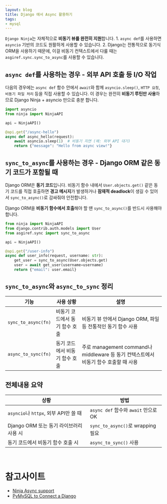 ```yaml
---
layout: blog
title: Django 에서 Async 활용하기
tags:
- mysql
---
```


`Django Ninja`는 자체적으로 **비동기 뷰를 완전히 지원**합니다. 1. `async def`를 사용하면 `asyncio` 기반의 코드도 원활하게 사용할 수 있습니다. 2. Django는 전통적으로 동기식 ORM을 사용하기 때문에, 이걸 비동기 컨텍스트에서 다룰 때는 `asgiref.sync.sync_to_async`를 사용할 수 있습니다.

## **`async def`를 사용하는 경우 - 외부 API 호출 등 I/O 작업**
다음의 경우에는 `async def` 함수 안에서 `await`와 함께 `asyncio.sleep()`, `HTTP 요청`, `비동기 파일 처리` 등을 직접 사용할 수 있습니다. 이 경우는 완전히 **비동기 루틴만 사용**하므로 Django Ninja + asyncio 만으로 충분 합니다.
```python
import asyncio
from ninja import NinjaAPI

api = NinjaAPI()

@api.get("/async-hello")
async def async_hello(request):
    await asyncio.sleep(1)  # 비동기 지연 (예: 외부 API 대기)
    return {"message": "Hello from async view!"}
```

## **`sync_to_async`를 사용하는 경우 - Django ORM 같은 동기 코드가 포함될 때**
Django ORM은 **동기 코드**입니다. 비동기 함수 내에서 `User.objects.get()` 같은 동기 코드를 직접 호출하면 **경고 메시지**가 발생하거나 **잠재적 deadlock**이 생길 수 있어서 `sync_to_async()`로 감싸줘야 안전합니다.

Django ORM을 **비동기 함수에서 호출**해야 할 땐 `sync_to_async()`를 반드시 사용해야 합니다.
```python
from ninja import NinjaAPI
from django.contrib.auth.models import User
from asgiref.sync import sync_to_async

api = NinjaAPI()

@api.get("/user-info")
async def user_info(request, username: str):
    get_user = sync_to_async(User.objects.get)
    user = await get_user(username=username)
    return {"email": user.email}
```

## `sync_to_async`와 `async_to_sync` 정리
| 기능 | 사용 상황 | 설명 |
|------|-----------|------|
| `sync_to_async(fn)` | 비동기 코드에서 동기 함수 호출 | 비동기 뷰 안에서 Django ORM, 파일 등 전통적인 동기 함수 사용 |
| `async_to_sync(fn)` | 동기 코드에서 비동기 함수 호출 | 주로 management command나 middleware 등 동기 컨텍스트에서 비동기 함수 호출할 때 사용 |

## 전체내용 요약
| 상황 | 방법 |
|------|------|
| `asyncio`나 `httpx`, 외부 API만 쓸 때 | `async def` 함수와 `await` 만으로 OK |
| Django ORM 또는 동기 라이브러리 사용 시 | `sync_to_async()`로 wrapping 필요 |
| 동기 코드에서 비동기 함수 호출 시 | `async_to_sync()` 사용 |

<br/>

# 참고사이트
- [Ninja Async support](https://django-ninja.dev/guides/async-support/)
- [PyMySQL to Connect a Django](https://medium.com/@lebe_93/using-pymysql-to-connect-to-a-django-project-to-a-mysql-database-77bd5dade213)
